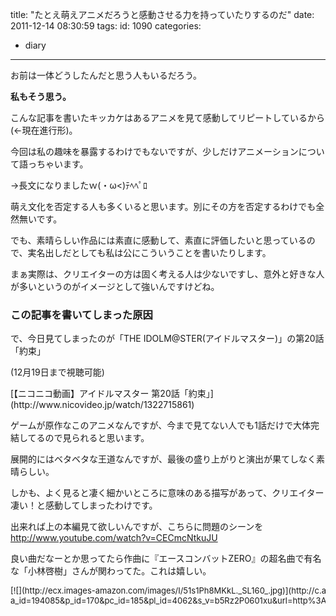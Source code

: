title: "たとえ萌えアニメだろうと感動させる力を持っていたりするのだ"
date: 2011-12-14 08:30:59
tags:
id: 1090
categories:
  - diary
---

お前は一体どうしたんだと思う人もいるだろう。

**私もそう思う。**

こんな記事を書いたキッカケはあるアニメを見て感動してリピートしているから(←現在進行形)。

今回は私の趣味を暴露するわけでもないですが、少しだけアニメーションについて語っちゃいます。

→長文になりましたｗ(・ω&lt;)ﾃﾍﾍﾟﾛ

<!--more-->萌え文化を否定する人も多くいると思います。別にその方を否定するわけでも全然無いです。

でも、素晴らしい作品には素直に感動して、素直に評価したいと思っているので、実名出しだとしても私は公にこういうことを書いたりします。

まぁ実際は、クリエイターの方は固く考える人は少ないですし、意外と好きな人が多いというのがイメージとして強いんですけどね。

### この記事を書いてしまった原因

で、今日見てしまったのが「THE IDOLM@STER(アイドルマスター)」の第20話「約束」

(12月19日まで視聴可能)
<script type="text/javascript" src="http://ext.nicovideo.jp/thumb_watch/1322715861?w=490&h=307"></script><noscript>[【ニコニコ動画】アイドルマスター 第20話「約束」](http://www.nicovideo.jp/watch/1322715861)</noscript>

ゲームが原作なこのアニメなんですが、今まで見てない人でも1話だけで大体完結してるので見られると思います。

展開的にはベタベタな王道なんですが、最後の盛り上がりと演出が果てしなく素晴らしい。

しかも、よく見ると凄く細かいところに意味のある描写があって、クリエイター凄い！と感動してしまったわけです。

出来れば上の本編見て欲しいんですが、こちらに問題のシーンを
http://www.youtube.com/watch?v=CECmcNtkuJU

良い曲だなーとか思ってたら作曲に『エースコンバットZERO』の超名曲で有名な「小林啓樹」さんが関わってた。これは嬉しい。

<div class="kaerebalink-box" style="text-align:left;padding-bottom:20px;font-size:small;/zoom: 1;overflow: hidden;"><div class="kaerebalink-image" style="float:left;margin:0 15px 10px 0;">[![](http://ecx.images-amazon.com/images/I/51s1Ph8MKkL._SL160_.jpg)](http://c.af.moshimo.com/af/c/click?a_id=194085&p_id=170&pc_id=185&pl_id=4062&s_v=b5Rz2P0601xu&url=http%3A%2F%2Fwww.amazon.co.jp%2Fexec%2Fobidos%2FASIN%2FB005LS6AQO%2Fref%3Dnosim)</div><div class="kaerebalink-info" style="line-height:120%;/zoom: 1;overflow: hidden;"><div class="kaerebalink-name" style="margin-bottom:10px;line-height:120%">[アイドルマスター 3(完全生産限定版) [Blu-ray]](http://c.af.moshimo.com/af/c/click?a_id=194085&p_id=170&pc_id=185&pl_id=4062&s_v=b5Rz2P0601xu&url=http%3A%2F%2Fwww.amazon.co.jp%2Fexec%2Fobidos%2FASIN%2FB005LS6AQO%2Fref%3Dnosim)<div class="kaerebalink-powered-date" style="font-size:8pt;margin-top:5px;font-family:verdana;line-height:120%">posted with [カエレバ](http://kaereba.com)</div></div><div class="kaerebalink-detail" style="margin-bottom:5px;">中村繪里子 アニプレックス 2011-12-29    </div><div class="kaerebalink-link1" style="margin-top:10px;"><div class="shoplinkamazon" style="margin-right:5px;background: url('http://img.yomereba.com/kl.gif') 0 0 no-repeat;padding: 2px 0 2px 18px;white-space: nowrap;">[Amazon](http://c.af.moshimo.com/af/c/click?a_id=194085&p_id=170&pc_id=185&pl_id=4062&s_v=b5Rz2P0601xu&url=http%3A%2F%2Fwww.amazon.co.jp%2Fexec%2Fobidos%2Fexternal-search%2F%3Fmode%3Dblended%26keyword%3D%25E3%2582%25A2%25E3%2582%25A4%25E3%2583%2589%25E3%2583%25AB%25E3%2583%259E%25E3%2582%25B9%25E3%2582%25BF%25E3%2583%25BC%2520blu-ray)</div><div class="shoplinkrakuten" style="margin-right:5px;background: url('http://img.yomereba.com/kl.gif') 0 -50px no-repeat;padding: 2px 0 2px 18px;white-space: nowrap;">[楽天市場](http://c.af.moshimo.com/af/c/click?a_id=194087&p_id=54&pc_id=54&pl_id=616&s_v=b5Rz2P0601xu&url=http%3A%2F%2Fsearch.rakuten.co.jp%2Fsearch%2Fmall%2F%25E3%2582%25A2%25E3%2582%25A4%25E3%2583%2589%25E3%2583%25AB%25E3%2583%259E%25E3%2582%25B9%25E3%2582%25BF%25E3%2583%25BC%2520blu-ray%2F-%2Ff.1-p.1-s.1-sf.0-st.A-v.2%3Fx%3D0 "楽天市場")</div><div class="shoplinkyahoo" style="margin-right:5px;background: url('http://img.yomereba.com/kl.gif') 0 -150px no-repeat;padding: 2px 0 2px 18px;white-space: nowrap;">[Yahooショッピング![](http://ad.jp.ap.valuecommerce.com/servlet/gifbanner?sid=2781196&pid=880190276)](http://ck.jp.ap.valuecommerce.com/servlet/referral?sid=2781196&pid=880190276&vc_url=http%3A%2F%2Fshopping.search.yahoo.co.jp%2Fsearch%3FuIv%3Don%26ei%3DUTF-8%26tab_ex%3Dcommerce%26slider%3D0%26va%3D%25E3%2582%25A2%25E3%2582%25A4%25E3%2583%2589%25E3%2583%25AB%25E3%2583%259E%25E3%2582%25B9%25E3%2582%25BF%25E3%2583%25BC%2520blu-ray "Yahooショッピング")</div><div class="shoplinkyahooAuc" style="margin-right:5px;background: url('http://img.yomereba.com/kl.gif') 0 -150px no-repeat;padding: 2px 0 2px 18px;white-space: nowrap;">[Yahooオークション![](http://ad.jp.ap.valuecommerce.com/servlet/gifbanner?sid=2781196&pid=880190274)](http://ck.jp.ap.valuecommerce.com/servlet/referral?sid=2781196&pid=880190274&vc_url=http%3A%2F%2Fauctions.search.yahoo.co.jp%2Fsearch%3Fvo%3D%26ve%3D%26auccat%3D0%26aucminprice%3D%26aucmaxprice%3D%26aucmin_bidorbuy_price%3D%26aucmax_bidorbuy_price%3D%26loc_cd%3D0%26abatch%3D0%26istatus%3D0%26filtered%3D1%26ei%3DUTF-8%26tab_ex%3Dcommerce%26va%3D%25E3%2582%25A2%25E3%2582%25A4%25E3%2583%2589%25E3%2583%25AB%25E3%2583%259E%25E3%2582%25B9%25E3%2582%25BF%25E3%2583%25BC%2520blu-ray "Yahooオークション")</div><div class="shoplinkseven" style="margin-right:5px;background: url('http://img.yomereba.com/kl.gif') 0 -100px no-repeat;padding: 2px 0 2px 18px;white-space: nowrap;">[7net](http://click.linksynergy.com/fs-bin/click?id=3map2k12v5E&subid=&offerid=197738.1&type=10&tmpid=1787&RD_PARM1=http%253A%252F%252Fwww.7netshopping.jp%252Fall%252Fsearch_result%252F-%252Fbprice%252Foff%252Fsort%252F0%252Fkword_in%252F%2525E3%252582%2525A2%2525E3%252582%2525A4%2525E3%252583%252589%2525E3%252583%2525AB%2525E3%252583%25259E%2525E3%252582%2525B9%2525E3%252582%2525BF%2525E3%252583%2525BC%252520blu-ray%252FallGoods%252Fon%252Fsubmit.x%252F30%252Fdisp_result%252F1%252Fsubmit.y%252F9%252Fprvlg%252Foff%252Fnobuy%252Fon%252FsetProduct%252Foff%252Foop%252Fon%252Fctgy%252Fall%252FfromKeywordSearch%252Ftrue "セブンネットショッピング")</div></div></div></div>

### 自分が個人的に惹かれてしまう演出

これは私が映像作品を見る際に全て当てはまるのですが、私が注視しているシーンは

*   <span>感情がむき出しになっている表情のアップ</span>
*   <span>幕開き、幕締めの際の間</span>

上記の動画を見れば分かるんですが、どんなにデフォルメ化したアニメでも感情をむき出しにする一瞬だけリアル描写になり、表情が動きまくります。そこに私は見入ってしまいます。(変態じゃないです)

よほど力が入ったアニメでしか見られないため数は少ないですが。

「AKIRA」「スプリガン」「攻殻機動隊」「エヴァンゲリオン」等の有名タイトルに結構見られます。

最近だと「空の境界」でありました。

また、「間」です。どんな映像作品でもスタッフロール・EDという締めがあるのですが、締めに入る「間」って凄く重要だと思うわけです。たまにブツ切りにしてる作品がありますが、あれじゃスタッフロール入ったときに余韻に浸ることが出来ません。意図的にブツ切りになっている場合ももちろんあります。

でも、スタッフロールの入り方がよくないからなんだかなーと思う映画作品は結構多いです。

<div class="kaerebalink-box" style="text-align:left;padding-bottom:20px;font-size:small;/zoom: 1;overflow: hidden;"><div class="kaerebalink-image" style="float:left;margin:0 15px 10px 0;">[![](http://ecx.images-amazon.com/images/I/51Rwvgm-xVL._SL160_.jpg)](http://c.af.moshimo.com/af/c/click?a_id=194085&p_id=170&pc_id=185&pl_id=4062&s_v=b5Rz2P0601xu&url=http%3A%2F%2Fwww.amazon.co.jp%2Fexec%2Fobidos%2FASIN%2FB001HUN1OO%2Fref%3Dnosim)</div><div class="kaerebalink-info" style="line-height:120%;/zoom: 1;overflow: hidden;"><div class="kaerebalink-name" style="margin-bottom:10px;line-height:120%">[劇場版 「空の境界」 矛盾螺旋【通常版】 [DVD]](http://c.af.moshimo.com/af/c/click?a_id=194085&p_id=170&pc_id=185&pl_id=4062&s_v=b5Rz2P0601xu&url=http%3A%2F%2Fwww.amazon.co.jp%2Fexec%2Fobidos%2FASIN%2FB001HUN1OO%2Fref%3Dnosim)<div class="kaerebalink-powered-date" style="font-size:8pt;margin-top:5px;font-family:verdana;line-height:120%">posted with [カエレバ](http://kaereba.com)</div></div><div class="kaerebalink-detail" style="margin-bottom:5px;">鈴村健一 アニプレックス 2009-01-28    </div><div class="kaerebalink-link1" style="margin-top:10px;"><div class="shoplinkamazon" style="margin-right:5px;background: url('http://img.yomereba.com/kl.gif') 0 0 no-repeat;padding: 2px 0 2px 18px;white-space: nowrap;">[Amazon](http://c.af.moshimo.com/af/c/click?a_id=194085&p_id=170&pc_id=185&pl_id=4062&s_v=b5Rz2P0601xu&url=http%3A%2F%2Fwww.amazon.co.jp%2Fexec%2Fobidos%2Fexternal-search%2F%3Fmode%3Dblended%26keyword%3D%25E7%259F%259B%25E7%259B%25BE%25E8%259E%25BA%25E6%2597%258B%2520%25E9%2580%259A%25E5%25B8%25B8%25E7%2589%2588)</div><div class="shoplinkrakuten" style="margin-right:5px;background: url('http://img.yomereba.com/kl.gif') 0 -50px no-repeat;padding: 2px 0 2px 18px;white-space: nowrap;">[楽天市場](http://c.af.moshimo.com/af/c/click?a_id=194087&p_id=54&pc_id=54&pl_id=616&s_v=b5Rz2P0601xu&url=http%3A%2F%2Fsearch.rakuten.co.jp%2Fsearch%2Fmall%2F%25E7%259F%259B%25E7%259B%25BE%25E8%259E%25BA%25E6%2597%258B%2520%25E9%2580%259A%25E5%25B8%25B8%25E7%2589%2588%2F-%2Ff.1-p.1-s.1-sf.0-st.A-v.2%3Fx%3D0 "楽天市場")</div><div class="shoplinkyahoo" style="margin-right:5px;background: url('http://img.yomereba.com/kl.gif') 0 -150px no-repeat;padding: 2px 0 2px 18px;white-space: nowrap;">[Yahooショッピング![](http://ad.jp.ap.valuecommerce.com/servlet/gifbanner?sid=2781196&pid=880190276)](http://ck.jp.ap.valuecommerce.com/servlet/referral?sid=2781196&pid=880190276&vc_url=http%3A%2F%2Fshopping.search.yahoo.co.jp%2Fsearch%3FuIv%3Don%26ei%3DUTF-8%26tab_ex%3Dcommerce%26slider%3D0%26va%3D%25E7%259F%259B%25E7%259B%25BE%25E8%259E%25BA%25E6%2597%258B%2520%25E9%2580%259A%25E5%25B8%25B8%25E7%2589%2588 "Yahooショッピング")</div><div class="shoplinkyahooAuc" style="margin-right:5px;background: url('http://img.yomereba.com/kl.gif') 0 -150px no-repeat;padding: 2px 0 2px 18px;white-space: nowrap;">[Yahooオークション![](http://ad.jp.ap.valuecommerce.com/servlet/gifbanner?sid=2781196&pid=880190274)](http://ck.jp.ap.valuecommerce.com/servlet/referral?sid=2781196&pid=880190274&vc_url=http%3A%2F%2Fauctions.search.yahoo.co.jp%2Fsearch%3Fvo%3D%26ve%3D%26auccat%3D0%26aucminprice%3D%26aucmaxprice%3D%26aucmin_bidorbuy_price%3D%26aucmax_bidorbuy_price%3D%26loc_cd%3D0%26abatch%3D0%26istatus%3D0%26filtered%3D1%26ei%3DUTF-8%26tab_ex%3Dcommerce%26va%3D%25E7%259F%259B%25E7%259B%25BE%25E8%259E%25BA%25E6%2597%258B%2520%25E9%2580%259A%25E5%25B8%25B8%25E7%2589%2588 "Yahooオークション")</div><div class="shoplinkseven" style="margin-right:5px;background: url('http://img.yomereba.com/kl.gif') 0 -100px no-repeat;padding: 2px 0 2px 18px;white-space: nowrap;">[7net](http://click.linksynergy.com/fs-bin/click?id=3map2k12v5E&subid=&offerid=197738.1&type=10&tmpid=1787&RD_PARM1=http%253A%252F%252Fwww.7netshopping.jp%252Fall%252Fsearch_result%252F-%252Fbprice%252Foff%252Fsort%252F0%252Fkword_in%252F%2525E7%25259F%25259B%2525E7%25259B%2525BE%2525E8%25259E%2525BA%2525E6%252597%25258B%252520%2525E9%252580%25259A%2525E5%2525B8%2525B8%2525E7%252589%252588%252FallGoods%252Fon%252Fsubmit.x%252F30%252Fdisp_result%252F1%252Fsubmit.y%252F9%252Fprvlg%252Foff%252Fnobuy%252Fon%252FsetProduct%252Foff%252Foop%252Fon%252Fctgy%252Fall%252FfromKeywordSearch%252Ftrue "セブンネットショッピング")</div></div></div></div>

### 昨今の萌えアニメはハーレム系と日常系ばかり

これはある意味商業的に仕方ないことですが、もうちょっと色んな種類のものがあると嬉しいですよね。萌えでハーレム系のアニメが一番売れるんですよね。中身がなくてもｗ 今の人気ラノベって大体そうです。

「けいおん！」のように女性しか登場しない日常系アニメも売れたりします。

ちなみに日常系の漫画やアニメが流行るのは日本の特徴的な市場だったりします。日々のストレスの反映なんでしょうかね〜。

また、「万人向け=ジブリ風」というのもおかしい気がします。とりあえずジブリ風にしておけば売れて、万人向けになるという考えで作られ消えていった作品がどれだけあるのか･･･。

私の好きな細田監督の作品はジブリっぽさからは完全とは言いませんが良い感じに離れていると思います。宮崎監督が自分の下に置くのは勿体無くてジブリに入れなかったという話がありますが、やはりそういうことなんでしょうかねぇ。

多くの人に認知されることになった「サマーウォーズ」自体、何年も前に制作した「デジモンアドベンチャー ぼくらのウォーゲーム」を万人向けに焼き直したものですからね。たぶん、私のように「ウォーゲーム」をリアルタイムで見た人にとっては「あれ、サマーウォーズのオチの展開まで一緒じゃんｗ」という感想を抱いたかと思います。

否定するわけでもないんですが、もっといろんなことやって欲しいです。

<div class="kaerebalink-box" style="text-align:left;padding-bottom:20px;font-size:small;/zoom: 1;overflow: hidden;"><div class="kaerebalink-image" style="float:left;margin:0 15px 10px 0;">[![](http://ecx.images-amazon.com/images/I/61T0u4O7KDL._SL160_.jpg)](http://c.af.moshimo.com/af/c/click?a_id=194085&p_id=170&pc_id=185&pl_id=4062&s_v=b5Rz2P0601xu&url=http%3A%2F%2Fwww.amazon.co.jp%2Fexec%2Fobidos%2FASIN%2FB003N4QAZY%2Fref%3Dnosim)</div><div class="kaerebalink-info" style="line-height:120%;/zoom: 1;overflow: hidden;"><div class="kaerebalink-name" style="margin-bottom:10px;line-height:120%">[サマーウォーズ スタンダード・エディション [Blu-ray]](http://c.af.moshimo.com/af/c/click?a_id=194085&p_id=170&pc_id=185&pl_id=4062&s_v=b5Rz2P0601xu&url=http%3A%2F%2Fwww.amazon.co.jp%2Fexec%2Fobidos%2FASIN%2FB003N4QAZY%2Fref%3Dnosim)<div class="kaerebalink-powered-date" style="font-size:8pt;margin-top:5px;font-family:verdana;line-height:120%">posted with [カエレバ](http://kaereba.com)</div></div><div class="kaerebalink-detail" style="margin-bottom:5px;">神木隆之介 バップ 2010-08-01    </div><div class="kaerebalink-link1" style="margin-top:10px;"><div class="shoplinkamazon" style="margin-right:5px;background: url('http://img.yomereba.com/kl.gif') 0 0 no-repeat;padding: 2px 0 2px 18px;white-space: nowrap;">[Amazon](http://c.af.moshimo.com/af/c/click?a_id=194085&p_id=170&pc_id=185&pl_id=4062&s_v=b5Rz2P0601xu&url=http%3A%2F%2Fwww.amazon.co.jp%2Fexec%2Fobidos%2Fexternal-search%2F%3Fmode%3Dblended%26keyword%3D%25E3%2582%25B5%25E3%2583%259E%25E3%2583%25BC%25E3%2582%25A6%25E3%2582%25A9%25E3%2583%25BC%25E3%2582%25BA)</div><div class="shoplinkrakuten" style="margin-right:5px;background: url('http://img.yomereba.com/kl.gif') 0 -50px no-repeat;padding: 2px 0 2px 18px;white-space: nowrap;">[楽天市場](http://c.af.moshimo.com/af/c/click?a_id=194087&p_id=54&pc_id=54&pl_id=616&s_v=b5Rz2P0601xu&url=http%3A%2F%2Fsearch.rakuten.co.jp%2Fsearch%2Fmall%2F%25E3%2582%25B5%25E3%2583%259E%25E3%2583%25BC%25E3%2582%25A6%25E3%2582%25A9%25E3%2583%25BC%25E3%2582%25BA%2F-%2Ff.1-p.1-s.1-sf.0-st.A-v.2%3Fx%3D0 "楽天市場")</div><div class="shoplinkyahoo" style="margin-right:5px;background: url('http://img.yomereba.com/kl.gif') 0 -150px no-repeat;padding: 2px 0 2px 18px;white-space: nowrap;">[Yahooショッピング![](http://ad.jp.ap.valuecommerce.com/servlet/gifbanner?sid=2781196&pid=880190276)](http://ck.jp.ap.valuecommerce.com/servlet/referral?sid=2781196&pid=880190276&vc_url=http%3A%2F%2Fshopping.search.yahoo.co.jp%2Fsearch%3FuIv%3Don%26ei%3DUTF-8%26tab_ex%3Dcommerce%26slider%3D0%26va%3D%25E3%2582%25B5%25E3%2583%259E%25E3%2583%25BC%25E3%2582%25A6%25E3%2582%25A9%25E3%2583%25BC%25E3%2582%25BA "Yahooショッピング")</div><div class="shoplinkyahooAuc" style="margin-right:5px;background: url('http://img.yomereba.com/kl.gif') 0 -150px no-repeat;padding: 2px 0 2px 18px;white-space: nowrap;">[Yahooオークション![](http://ad.jp.ap.valuecommerce.com/servlet/gifbanner?sid=2781196&pid=880190274)](http://ck.jp.ap.valuecommerce.com/servlet/referral?sid=2781196&pid=880190274&vc_url=http%3A%2F%2Fauctions.search.yahoo.co.jp%2Fsearch%3Fvo%3D%26ve%3D%26auccat%3D0%26aucminprice%3D%26aucmaxprice%3D%26aucmin_bidorbuy_price%3D%26aucmax_bidorbuy_price%3D%26loc_cd%3D0%26abatch%3D0%26istatus%3D0%26filtered%3D1%26ei%3DUTF-8%26tab_ex%3Dcommerce%26va%3D%25E3%2582%25B5%25E3%2583%259E%25E3%2583%25BC%25E3%2582%25A6%25E3%2582%25A9%25E3%2583%25BC%25E3%2582%25BA "Yahooオークション")</div><div class="shoplinkseven" style="margin-right:5px;background: url('http://img.yomereba.com/kl.gif') 0 -100px no-repeat;padding: 2px 0 2px 18px;white-space: nowrap;">[7net](http://click.linksynergy.com/fs-bin/click?id=3map2k12v5E&subid=&offerid=197738.1&type=10&tmpid=1787&RD_PARM1=http%253A%252F%252Fwww.7netshopping.jp%252Fall%252Fsearch_result%252F-%252Fbprice%252Foff%252Fsort%252F0%252Fkword_in%252F%2525E3%252582%2525B5%2525E3%252583%25259E%2525E3%252583%2525BC%2525E3%252582%2525A6%2525E3%252582%2525A9%2525E3%252583%2525BC%2525E3%252582%2525BA%252FallGoods%252Fon%252Fsubmit.x%252F30%252Fdisp_result%252F1%252Fsubmit.y%252F9%252Fprvlg%252Foff%252Fnobuy%252Fon%252FsetProduct%252Foff%252Foop%252Fon%252Fctgy%252Fall%252FfromKeywordSearch%252Ftrue "セブンネットショッピング")</div></div></div></div>

### 萌えだけじゃ、ないんだよ！

話を戻しますが、感動するアニメも数はそこまで多くはないですが存在します。

別に萌えアニメじゃなくてもいいです。

なんだかんだでディズニー好きな私はミッキーの白黒のアニメーションを何十回も見ましたし、「白雪姫」も、「美女と野獣」も「アラジン」も「ライオンキング」も摺り切れるほど見ました(当時はビデオテープ→BD買い直し)。

特に「白雪姫」は世界初のカラー長編アニメで1950年制作なのにあれなんですから、ホント感動しますよね。感動のベクトルが違いますがｗ

「CLANNAD」とかぜひ見ていただきたいとか思うのですが、絵が思いっきり萌えキャラですし、50話あるので勧められるものじゃないです。最後の10話くらい見ればなんとかなるかも･･･ｗ

私が個人的に好きなのもあるんですが、日本だけでなく、海外のフォーラムでも現在1位の座を貫いているので、十分見るに値するアニメだと思います。

･･････なぜこんなに長文になってしまったのか(； ･`д･´)

ま、たまには好きなことを語ってもいいよね

<div class="kaerebalink-box" style="text-align:left;padding-bottom:20px;font-size:small;/zoom: 1;overflow: hidden;"><div class="kaerebalink-image" style="float:left;margin:0 15px 10px 0;">[![](http://ecx.images-amazon.com/images/I/51kHFaD%2BLGL._SL160_.jpg)](http://c.af.moshimo.com/af/c/click?a_id=194085&p_id=170&pc_id=185&pl_id=4062&s_v=b5Rz2P0601xu&url=http%3A%2F%2Fwww.amazon.co.jp%2Fexec%2Fobidos%2FASIN%2FB004HB2VJG%2Fref%3Dnosim)</div><div class="kaerebalink-info" style="line-height:120%;/zoom: 1;overflow: hidden;"><div class="kaerebalink-name" style="margin-bottom:10px;line-height:120%">[CLANNAD AFTER STORY Blu-ray Box【初回限定生産】](http://c.af.moshimo.com/af/c/click?a_id=194085&p_id=170&pc_id=185&pl_id=4062&s_v=b5Rz2P0601xu&url=http%3A%2F%2Fwww.amazon.co.jp%2Fexec%2Fobidos%2FASIN%2FB004HB2VJG%2Fref%3Dnosim)<div class="kaerebalink-powered-date" style="font-size:8pt;margin-top:5px;font-family:verdana;line-height:120%">posted with [カエレバ](http://kaereba.com)</div></div><div class="kaerebalink-detail" style="margin-bottom:5px;">中村悠一 ポニーキャニオン 2011-04-20    </div><div class="kaerebalink-link1" style="margin-top:10px;"><div class="shoplinkamazon" style="margin-right:5px;background: url('http://img.yomereba.com/kl.gif') 0 0 no-repeat;padding: 2px 0 2px 18px;white-space: nowrap;">[Amazon](http://c.af.moshimo.com/af/c/click?a_id=194085&p_id=170&pc_id=185&pl_id=4062&s_v=b5Rz2P0601xu&url=http%3A%2F%2Fwww.amazon.co.jp%2Fexec%2Fobidos%2Fexternal-search%2F%3Fmode%3Dblended%26keyword%3DCLANNAD%2520Blu-ray%2520Box)</div><div class="shoplinkrakuten" style="margin-right:5px;background: url('http://img.yomereba.com/kl.gif') 0 -50px no-repeat;padding: 2px 0 2px 18px;white-space: nowrap;">[楽天市場](http://c.af.moshimo.com/af/c/click?a_id=194087&p_id=54&pc_id=54&pl_id=616&s_v=b5Rz2P0601xu&url=http%3A%2F%2Fsearch.rakuten.co.jp%2Fsearch%2Fmall%2FCLANNAD%2520Blu-ray%2520Box%2F-%2Ff.1-p.1-s.1-sf.0-st.A-v.2%3Fx%3D0 "楽天市場")</div><div class="shoplinkyahoo" style="margin-right:5px;background: url('http://img.yomereba.com/kl.gif') 0 -150px no-repeat;padding: 2px 0 2px 18px;white-space: nowrap;">[Yahooショッピング![](http://ad.jp.ap.valuecommerce.com/servlet/gifbanner?sid=2781196&pid=880190276)](http://ck.jp.ap.valuecommerce.com/servlet/referral?sid=2781196&pid=880190276&vc_url=http%3A%2F%2Fshopping.search.yahoo.co.jp%2Fsearch%3FuIv%3Don%26ei%3DUTF-8%26tab_ex%3Dcommerce%26slider%3D0%26va%3DCLANNAD%2520Blu-ray%2520Box "Yahooショッピング")</div><div class="shoplinkyahooAuc" style="margin-right:5px;background: url('http://img.yomereba.com/kl.gif') 0 -150px no-repeat;padding: 2px 0 2px 18px;white-space: nowrap;">[Yahooオークション![](http://ad.jp.ap.valuecommerce.com/servlet/gifbanner?sid=2781196&pid=880190274)](http://ck.jp.ap.valuecommerce.com/servlet/referral?sid=2781196&pid=880190274&vc_url=http%3A%2F%2Fauctions.search.yahoo.co.jp%2Fsearch%3Fvo%3D%26ve%3D%26auccat%3D0%26aucminprice%3D%26aucmaxprice%3D%26aucmin_bidorbuy_price%3D%26aucmax_bidorbuy_price%3D%26loc_cd%3D0%26abatch%3D0%26istatus%3D0%26filtered%3D1%26ei%3DUTF-8%26tab_ex%3Dcommerce%26va%3DCLANNAD%2520Blu-ray%2520Box "Yahooオークション")</div><div class="shoplinkseven" style="margin-right:5px;background: url('http://img.yomereba.com/kl.gif') 0 -100px no-repeat;padding: 2px 0 2px 18px;white-space: nowrap;">[7net](http://click.linksynergy.com/fs-bin/click?id=3map2k12v5E&subid=&offerid=197738.1&type=10&tmpid=1787&RD_PARM1=http%253A%252F%252Fwww.7netshopping.jp%252Fall%252Fsearch_result%252F-%252Fbprice%252Foff%252Fsort%252F0%252Fkword_in%252FCLANNAD%252520Blu-ray%252520Box%252FallGoods%252Fon%252Fsubmit.x%252F30%252Fdisp_result%252F1%252Fsubmit.y%252F9%252Fprvlg%252Foff%252Fnobuy%252Fon%252FsetProduct%252Foff%252Foop%252Fon%252Fctgy%252Fall%252FfromKeywordSearch%252Ftrue "セブンネットショッピング")</div></div></div></div>
<div class="kaerebalink-box" style="text-align:left;padding-bottom:20px;font-size:small;/zoom: 1;overflow: hidden;"><div class="kaerebalink-image" style="float:left;margin:0 15px 10px 0;">[![](http://ecx.images-amazon.com/images/I/51b1nZJeblL._SL160_.jpg)](http://c.af.moshimo.com/af/c/click?a_id=194085&p_id=170&pc_id=185&pl_id=4062&s_v=b5Rz2P0601xu&url=http%3A%2F%2Fwww.amazon.co.jp%2Fexec%2Fobidos%2FASIN%2FB002GRX110%2Fref%3Dnosim)</div><div class="kaerebalink-info" style="line-height:120%;/zoom: 1;overflow: hidden;"><div class="kaerebalink-name" style="margin-bottom:10px;line-height:120%">[白雪姫 ダイヤモンド・コレクション/ブルーレイ (本編DVD付) [Blu-ray]](http://c.af.moshimo.com/af/c/click?a_id=194085&p_id=170&pc_id=185&pl_id=4062&s_v=b5Rz2P0601xu&url=http%3A%2F%2Fwww.amazon.co.jp%2Fexec%2Fobidos%2FASIN%2FB002GRX110%2Fref%3Dnosim)<div class="kaerebalink-powered-date" style="font-size:8pt;margin-top:5px;font-family:verdana;line-height:120%">posted with [カエレバ](http://kaereba.com)</div></div><div class="kaerebalink-detail" style="margin-bottom:5px;">ディズニー ウォルト・ディズニー・ジャパン株式会社 2009-11-04    </div><div class="kaerebalink-link1" style="margin-top:10px;"><div class="shoplinkamazon" style="margin-right:5px;background: url('http://img.yomereba.com/kl.gif') 0 0 no-repeat;padding: 2px 0 2px 18px;white-space: nowrap;">[Amazon](http://c.af.moshimo.com/af/c/click?a_id=194085&p_id=170&pc_id=185&pl_id=4062&s_v=b5Rz2P0601xu&url=http%3A%2F%2Fwww.amazon.co.jp%2Fexec%2Fobidos%2Fexternal-search%2F%3Fmode%3Dblended%26keyword%3D%25E7%2599%25BD%25E9%259B%25AA%25E5%25A7%25AB%2520blu-ray)</div><div class="shoplinkrakuten" style="margin-right:5px;background: url('http://img.yomereba.com/kl.gif') 0 -50px no-repeat;padding: 2px 0 2px 18px;white-space: nowrap;">[楽天市場](http://c.af.moshimo.com/af/c/click?a_id=194087&p_id=54&pc_id=54&pl_id=616&s_v=b5Rz2P0601xu&url=http%3A%2F%2Fsearch.rakuten.co.jp%2Fsearch%2Fmall%2F%25E7%2599%25BD%25E9%259B%25AA%25E5%25A7%25AB%2520blu-ray%2F-%2Ff.1-p.1-s.1-sf.0-st.A-v.2%3Fx%3D0 "楽天市場")</div><div class="shoplinkyahoo" style="margin-right:5px;background: url('http://img.yomereba.com/kl.gif') 0 -150px no-repeat;padding: 2px 0 2px 18px;white-space: nowrap;">[Yahooショッピング![](http://ad.jp.ap.valuecommerce.com/servlet/gifbanner?sid=2781196&pid=880190276)](http://ck.jp.ap.valuecommerce.com/servlet/referral?sid=2781196&pid=880190276&vc_url=http%3A%2F%2Fshopping.search.yahoo.co.jp%2Fsearch%3FuIv%3Don%26ei%3DUTF-8%26tab_ex%3Dcommerce%26slider%3D0%26va%3D%25E7%2599%25BD%25E9%259B%25AA%25E5%25A7%25AB%2520blu-ray "Yahooショッピング")</div><div class="shoplinkyahooAuc" style="margin-right:5px;background: url('http://img.yomereba.com/kl.gif') 0 -150px no-repeat;padding: 2px 0 2px 18px;white-space: nowrap;">[Yahooオークション![](http://ad.jp.ap.valuecommerce.com/servlet/gifbanner?sid=2781196&pid=880190274)](http://ck.jp.ap.valuecommerce.com/servlet/referral?sid=2781196&pid=880190274&vc_url=http%3A%2F%2Fauctions.search.yahoo.co.jp%2Fsearch%3Fvo%3D%26ve%3D%26auccat%3D0%26aucminprice%3D%26aucmaxprice%3D%26aucmin_bidorbuy_price%3D%26aucmax_bidorbuy_price%3D%26loc_cd%3D0%26abatch%3D0%26istatus%3D0%26filtered%3D1%26ei%3DUTF-8%26tab_ex%3Dcommerce%26va%3D%25E7%2599%25BD%25E9%259B%25AA%25E5%25A7%25AB%2520blu-ray "Yahooオークション")</div><div class="shoplinkseven" style="margin-right:5px;background: url('http://img.yomereba.com/kl.gif') 0 -100px no-repeat;padding: 2px 0 2px 18px;white-space: nowrap;">[7net](http://click.linksynergy.com/fs-bin/click?id=3map2k12v5E&subid=&offerid=197738.1&type=10&tmpid=1787&RD_PARM1=http%253A%252F%252Fwww.7netshopping.jp%252Fall%252Fsearch_result%252F-%252Fbprice%252Foff%252Fsort%252F0%252Fkword_in%252F%2525E7%252599%2525BD%2525E9%25259B%2525AA%2525E5%2525A7%2525AB%252520blu-ray%252FallGoods%252Fon%252Fsubmit.x%252F30%252Fdisp_result%252F1%252Fsubmit.y%252F9%252Fprvlg%252Foff%252Fnobuy%252Fon%252FsetProduct%252Foff%252Foop%252Fon%252Fctgy%252Fall%252FfromKeywordSearch%252Ftrue "セブンネットショッピング")</div></div></div></div>